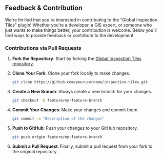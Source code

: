 ## Feedback & Contribution

We're thrilled that you're interested in contributing to the "Global Inspection Tiles" plugin! Whether you're a developer, a GIS expert, or someone who just wants to make things better, your contribution is welcome. Below you'll find ways to provide feedback or contribute to the development.

### Contributions via Pull Requests

1. **Fork the Repository**: Start by forking the [Global Inspection Tiles repository](https://github.com/lapig-ufg/inspection-tiles).

2. **Clone Your Fork**: Clone your fork locally to make changes.

    ```bash
    git clone https://github.com/yourusername/inspection-tiles.git
    ```

3. **Create a New Branch**: Always create a new branch for your changes.

    ```bash
    git checkout -b feature/my-feature-branch
    ```

4. **Commit Your Changes**: Make your changes and commit them.

    ```bash
    git commit -m "Description of the changes"
    ```

5. **Push to GitHub**: Push your changes to your GitHub repository.

    ```bash
    git push origin feature/my-feature-branch
    ```

6. **Submit a Pull Request**: Finally, submit a pull request from your fork to the original repository.
